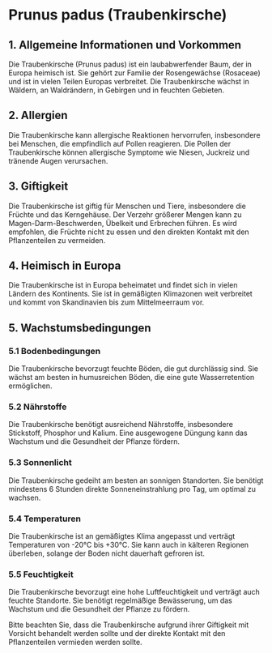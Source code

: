 # Prunus padus (Traubenkirsche)

## 1. Allgemeine Informationen und Vorkommen
Die Traubenkirsche (Prunus padus) ist ein laubabwerfender Baum, der in Europa heimisch ist. Sie gehört zur Familie der Rosengewächse (Rosaceae) und ist in vielen Teilen Europas verbreitet. Die Traubenkirsche wächst in Wäldern, an Waldrändern, in Gebirgen und in feuchten Gebieten.

## 2. Allergien
Die Traubenkirsche kann allergische Reaktionen hervorrufen, insbesondere bei Menschen, die empfindlich auf Pollen reagieren. Die Pollen der Traubenkirsche können allergische Symptome wie Niesen, Juckreiz und tränende Augen verursachen.

## 3. Giftigkeit
Die Traubenkirsche ist giftig für Menschen und Tiere, insbesondere die Früchte und das Kerngehäuse. Der Verzehr größerer Mengen kann zu Magen-Darm-Beschwerden, Übelkeit und Erbrechen führen. Es wird empfohlen, die Früchte nicht zu essen und den direkten Kontakt mit den Pflanzenteilen zu vermeiden.

## 4. Heimisch in Europa
Die Traubenkirsche ist in Europa beheimatet und findet sich in vielen Ländern des Kontinents. Sie ist in gemäßigten Klimazonen weit verbreitet und kommt von Skandinavien bis zum Mittelmeerraum vor.

## 5. Wachstumsbedingungen
### 5.1 Bodenbedingungen
Die Traubenkirsche bevorzugt feuchte Böden, die gut durchlässig sind. Sie wächst am besten in humusreichen Böden, die eine gute Wasserretention ermöglichen.

### 5.2 Nährstoffe
Die Traubenkirsche benötigt ausreichend Nährstoffe, insbesondere Stickstoff, Phosphor und Kalium. Eine ausgewogene Düngung kann das Wachstum und die Gesundheit der Pflanze fördern.

### 5.3 Sonnenlicht
Die Traubenkirsche gedeiht am besten an sonnigen Standorten. Sie benötigt mindestens 6 Stunden direkte Sonneneinstrahlung pro Tag, um optimal zu wachsen.

### 5.4 Temperaturen
Die Traubenkirsche ist an gemäßigtes Klima angepasst und verträgt Temperaturen von -20°C bis +30°C. Sie kann auch in kälteren Regionen überleben, solange der Boden nicht dauerhaft gefroren ist.

### 5.5 Feuchtigkeit
Die Traubenkirsche bevorzugt eine hohe Luftfeuchtigkeit und verträgt auch feuchte Standorte. Sie benötigt regelmäßige Bewässerung, um das Wachstum und die Gesundheit der Pflanze zu fördern.

Bitte beachten Sie, dass die Traubenkirsche aufgrund ihrer Giftigkeit mit Vorsicht behandelt werden sollte und der direkte Kontakt mit den Pflanzenteilen vermieden werden sollte.
